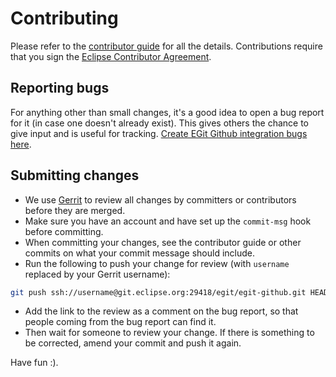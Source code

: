 # Contributing

Please refer to the [contributor guide](https://wiki.eclipse.org/EGit/GitHub/Contributor_Guide) for all the details.
Contributions require that you sign the [Eclipse Contributor Agreement](https://www.eclipse.org/legal/ECA.php).

## Reporting bugs

For anything other than small changes, it's a good idea to open a bug
report for it (in case one doesn't already exist). This gives others the
chance to give input and is useful for tracking. 
[Create EGit Github integration bugs here](https://bugs.eclipse.org/bugs/enter_bug.cgi?product=EGit&component=GitHub).

## Submitting changes

- We use [Gerrit](https://git.eclipse.org/r/) to review all changes by committers
or contributors before they are merged.
- Make sure you have an account and have set up the `commit-msg` hook
before committing.
- When committing your changes, see the contributor guide or other commits
on what your commit message should include.
- Run the following to push your change for review (with `username`
replaced by your Gerrit username):

```bash
git push ssh://username@git.eclipse.org:29418/egit/egit-github.git HEAD:refs/for/master
```

- Add the link to the review as a comment on the bug report, so that
people coming from the bug report can find it.
- Then wait for someone to review your change. If there is something to be
corrected, amend your commit and push it again.

Have fun :).
